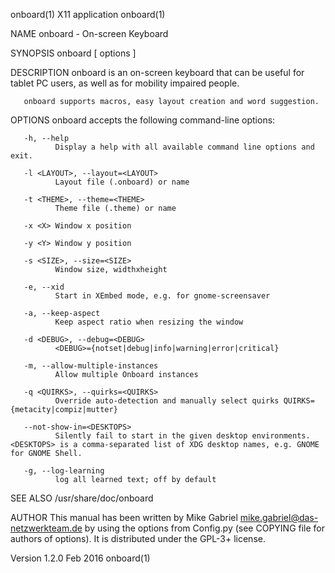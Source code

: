 onboard(1)                                                                                   X11 application                                                                                   onboard(1)

NAME
       onboard - On-screen Keyboard

SYNOPSIS
       onboard [ options ]

DESCRIPTION
       onboard  is an on-screen keyboard that can be useful for tablet PC users, as well as  for mobility impaired people.

       onboard supports macros, easy layout creation and word suggestion.

OPTIONS
       onboard accepts the following command-line options:

       -h, --help
              Display a help with all available command line options and exit.

       -l <LAYOUT>, --layout=<LAYOUT>
              Layout file (.onboard) or name

       -t <THEME>, --theme=<THEME>
              Theme file (.theme) or name

       -x <X> Window x position

       -y <Y> Window y position

       -s <SIZE>, --size=<SIZE>
              Window size, widthxheight

       -e, --xid
              Start in XEmbed mode, e.g. for gnome-screensaver

       -a, --keep-aspect
              Keep aspect ratio when resizing the window

       -d <DEBUG>, --debug=<DEBUG>
              <DEBUG>={notset|debug|info|warning|error|critical}

       -m, --allow-multiple-instances
              Allow multiple Onboard instances

       -q <QUIRKS>, --quirks=<QUIRKS>
              Override auto-detection and manually select quirks QUIRKS={metacity|compiz|mutter}

       --not-show-in=<DESKTOPS>
              Silently fail to start in the given desktop environments. <DESKTOPS> is a comma-separated list of XDG desktop names, e.g. GNOME for GNOME Shell.

       -g, --log-learning
              log all learned text; off by default

SEE ALSO
       /usr/share/doc/onboard

AUTHOR
       This manual has been written by Mike Gabriel <mike.gabriel@das-netzwerkteam.de> by using the options from Config.py (see COPYING file for authors of options).  It is distributed under the GPL-3+
       license.

Version 1.2.0                                                                                    Feb 2016                                                                                      onboard(1)
